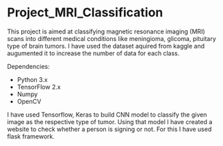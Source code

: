 # Project_MRI_Classification

This project is aimed at classifying magnetic resonance imaging (MRI) scans into different medical conditions like meningioma, glicoma, pituitary type of brain tumors.
I have used the dataset aquired from kaggle and augumented it to increase the number of data for each class.

Dependencies:
  * Python 3.x
  * TensorFlow 2.x
  * Numpy
  * OpenCV

I have used Tensorflow, Keras to build CNN model to classify the given image as the respective type of tumor.
Using that model I have created a website to check whether a person is signing or not.
For this I have used flask framework.

